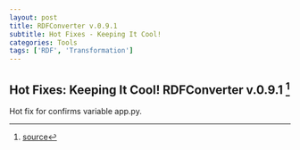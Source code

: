 ```yaml
---
layout: post
title: RDFConverter v.0.9.1
subtitle: Hot Fixes - Keeping It Cool!
categories: Tools
tags: ['RDF', 'Transformation']
---
```


## Hot Fixes: Keeping It Cool! RDFConverter v.0.9.1 [^fn1]

Hot fix for confirms variable app.py.

[^fn1]: [source](-https://github.com/Mat-O-Lab/RDFConverter/compare/v0.9...v.0.9.1)